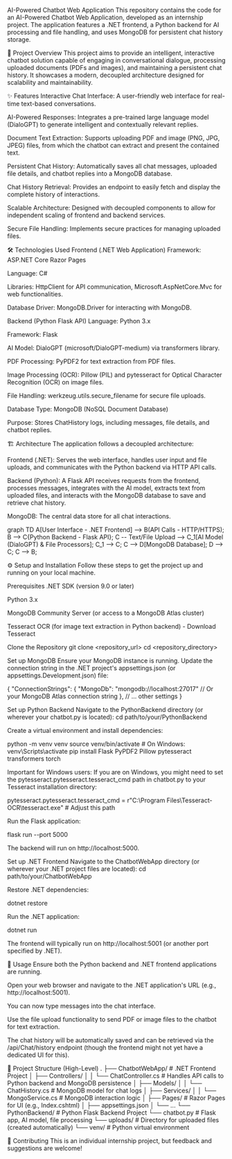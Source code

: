 AI-Powered Chatbot Web Application This repository contains the code for an AI-Powered Chatbot Web Application, developed as an internship project. The application features a .NET frontend, a Python backend for AI processing and file handling, and uses MongoDB for persistent chat history storage.

🚀 Project Overview This project aims to provide an intelligent, interactive chatbot solution capable of engaging in conversational dialogue, processing uploaded documents (PDFs and images), and maintaining a persistent chat history. It showcases a modern, decoupled architecture designed for scalability and maintainability.

✨ Features Interactive Chat Interface: A user-friendly web interface for real-time text-based conversations.

AI-Powered Responses: Integrates a pre-trained large language model (DialoGPT) to generate intelligent and contextually relevant replies.

Document Text Extraction: Supports uploading PDF and image (PNG, JPG, JPEG) files, from which the chatbot can extract and present the contained text.

Persistent Chat History: Automatically saves all chat messages, uploaded file details, and chatbot replies into a MongoDB database.

Chat History Retrieval: Provides an endpoint to easily fetch and display the complete history of interactions.

Scalable Architecture: Designed with decoupled components to allow for independent scaling of frontend and backend services.

Secure File Handling: Implements secure practices for managing uploaded files.

🛠️ Technologies Used Frontend (.NET Web Application) Framework: ASP.NET Core Razor Pages

Language: C#

Libraries: HttpClient for API communication, Microsoft.AspNetCore.Mvc for web functionalities.

Database Driver: MongoDB.Driver for interacting with MongoDB.

Backend (Python Flask API) Language: Python 3.x

Framework: Flask

AI Model: DialoGPT (microsoft/DialoGPT-medium) via transformers library.

PDF Processing: PyPDF2 for text extraction from PDF files.

Image Processing (OCR): Pillow (PIL) and pytesseract for Optical Character Recognition (OCR) on image files.

File Handling: werkzeug.utils.secure_filename for secure file uploads.

Database Type: MongoDB (NoSQL Document Database)

Purpose: Stores ChatHistory logs, including messages, file details, and chatbot replies.

🏗️ Architecture The application follows a decoupled architecture:

Frontend (.NET): Serves the web interface, handles user input and file uploads, and communicates with the Python backend via HTTP API calls.

Backend (Python): A Flask API receives requests from the frontend, processes messages, integrates with the AI model, extracts text from uploaded files, and interacts with the MongoDB database to save and retrieve chat history.

MongoDB: The central data store for all chat interactions.

graph TD A[User Interface - .NET Frontend] --> B(API Calls - HTTP/HTTPS); B --> C{Python Backend - Flask API}; C -- Text/File Upload --> C_1[AI Model (DialoGPT) & File Processors]; C_1 --> C; C --> D[MongoDB Database]; D --> C; C --> B;

⚙️ Setup and Installation Follow these steps to get the project up and running on your local machine.

Prerequisites .NET SDK (version 9.0 or later)

Python 3.x

MongoDB Community Server (or access to a MongoDB Atlas cluster)

Tesseract OCR (for image text extraction in Python backend) - Download Tesseract

Clone the Repository git clone <repository_url> cd <repository_directory>

Set up MongoDB Ensure your MongoDB instance is running. Update the connection string in the .NET project's appsettings.json (or appsettings.Development.json) file:

{ "ConnectionStrings": { "MongoDb": "mongodb://localhost:27017" // Or your MongoDB Atlas connection string }, // ... other settings }

Set up Python Backend Navigate to the PythonBackend directory (or wherever your chatbot.py is located):
cd path/to/your/PythonBackend

Create a virtual environment and install dependencies:

python -m venv venv source venv/bin/activate # On Windows: venv\Scripts\activate pip install Flask PyPDF2 Pillow pytesseract transformers torch

Important for Windows users: If you are on Windows, you might need to set the pytesseract.pytesseract.tesseract_cmd path in chatbot.py to your Tesseract installation directory:

pytesseract.pytesseract.tesseract_cmd = r"C:\Program Files\Tesseract-OCR\tesseract.exe" # Adjust this path

Run the Flask application:

flask run --port 5000

The backend will run on http://localhost:5000.

Set up .NET Frontend Navigate to the ChatbotWebApp directory (or wherever your .NET project files are located):
cd path/to/your/ChatbotWebApp

Restore .NET dependencies:

dotnet restore

Run the .NET application:

dotnet run

The frontend will typically run on http://localhost:5001 (or another port specified by .NET).

🚀 Usage Ensure both the Python backend and .NET frontend applications are running.

Open your web browser and navigate to the .NET application's URL (e.g., http://localhost:5001).

You can now type messages into the chat interface.

Use the file upload functionality to send PDF or image files to the chatbot for text extraction.

The chat history will be automatically saved and can be retrieved via the /api/Chat/history endpoint (though the frontend might not yet have a dedicated UI for this).

📂 Project Structure (High-Level) . ├── ChatbotWebApp/ # .NET Frontend Project │ ├── Controllers/ │ │ └── ChatController.cs # Handles API calls to Python backend and MongoDB persistence │ ├── Models/ │ │ └── ChatHistory.cs # MongoDB model for chat logs │ ├── Services/ │ │ └── MongoService.cs # MongoDB interaction logic │ ├── Pages/ # Razor Pages for UI (e.g., Index.cshtml) │ ├── appsettings.json │ └── ... └── PythonBackend/ # Python Flask Backend Project └── chatbot.py # Flask app, AI model, file processing └── uploads/ # Directory for uploaded files (created automatically) └── venv/ # Python virtual environment

🤝 Contributing This is an individual internship project, but feedback and suggestions are welcome!
